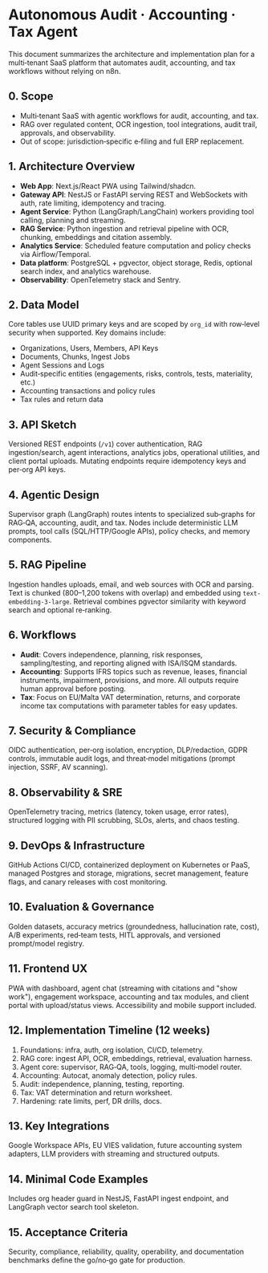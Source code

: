 # Autonomous Audit · Accounting · Tax Agent

This document summarizes the architecture and implementation plan for a multi‑tenant SaaS platform that automates audit, accounting, and tax workflows without relying on n8n.

## 0. Scope
- Multi‑tenant SaaS with agentic workflows for audit, accounting, and tax.
- RAG over regulated content, OCR ingestion, tool integrations, audit trail, approvals, and observability.
- Out of scope: jurisdiction‑specific e‑filing and full ERP replacement.

## 1. Architecture Overview
- **Web App**: Next.js/React PWA using Tailwind/shadcn.
- **Gateway API**: NestJS or FastAPI serving REST and WebSockets with auth, rate limiting, idempotency and tracing.
- **Agent Service**: Python (LangGraph/LangChain) workers providing tool calling, planning and streaming.
- **RAG Service**: Python ingestion and retrieval pipeline with OCR, chunking, embeddings and citation assembly.
- **Analytics Service**: Scheduled feature computation and policy checks via Airflow/Temporal.
- **Data platform**: PostgreSQL + pgvector, object storage, Redis, optional search index, and analytics warehouse.
- **Observability**: OpenTelemetry stack and Sentry.

## 2. Data Model
Core tables use UUID primary keys and are scoped by `org_id` with row‑level security when supported. Key domains include:
- Organizations, Users, Members, API Keys
- Documents, Chunks, Ingest Jobs
- Agent Sessions and Logs
- Audit‑specific entities (engagements, risks, controls, tests, materiality, etc.)
- Accounting transactions and policy rules
- Tax rules and return data

## 3. API Sketch
Versioned REST endpoints (`/v1`) cover authentication, RAG ingestion/search, agent interactions, analytics jobs, operational utilities, and client portal uploads. Mutating endpoints require idempotency keys and per‑org API keys.

## 4. Agentic Design
Supervisor graph (LangGraph) routes intents to specialized sub‑graphs for RAG‑QA, accounting, audit, and tax. Nodes include deterministic LLM prompts, tool calls (SQL/HTTP/Google APIs), policy checks, and memory components.

## 5. RAG Pipeline
Ingestion handles uploads, email, and web sources with OCR and parsing. Text is chunked (800–1,200 tokens with overlap) and embedded using `text-embedding-3-large`. Retrieval combines pgvector similarity with keyword search and optional re‑ranking.

## 6. Workflows
- **Audit**: Covers independence, planning, risk responses, sampling/testing, and reporting aligned with ISA/ISQM standards.
- **Accounting**: Supports IFRS topics such as revenue, leases, financial instruments, impairment, provisions, and more. All outputs require human approval before posting.
- **Tax**: Focus on EU/Malta VAT determination, returns, and corporate income tax computations with parameter tables for easy updates.

## 7. Security & Compliance
OIDC authentication, per‑org isolation, encryption, DLP/redaction, GDPR controls, immutable audit logs, and threat‑model mitigations (prompt injection, SSRF, AV scanning).

## 8. Observability & SRE
OpenTelemetry tracing, metrics (latency, token usage, error rates), structured logging with PII scrubbing, SLOs, alerts, and chaos testing.

## 9. DevOps & Infrastructure
GitHub Actions CI/CD, containerized deployment on Kubernetes or PaaS, managed Postgres and storage, migrations, secret management, feature flags, and canary releases with cost monitoring.

## 10. Evaluation & Governance
Golden datasets, accuracy metrics (groundedness, hallucination rate, cost), A/B experiments, red‑team tests, HITL approvals, and versioned prompt/model registry.

## 11. Frontend UX
PWA with dashboard, agent chat (streaming with citations and "show work"), engagement workspace, accounting and tax modules, and client portal with upload/status views. Accessibility and mobile support included.

## 12. Implementation Timeline (12 weeks)
1. Foundations: infra, auth, org isolation, CI/CD, telemetry.
2. RAG core: ingest API, OCR, embeddings, retrieval, evaluation harness.
3. Agent core: supervisor, RAG‑QA, tools, logging, multi‑model router.
4. Accounting: Autocat, anomaly detection, policy rules.
5. Audit: independence, planning, testing, reporting.
6. Tax: VAT determination and return worksheet.
7. Hardening: rate limits, perf, DR drills, docs.

## 13. Key Integrations
Google Workspace APIs, EU VIES validation, future accounting system adapters, LLM providers with streaming and structured outputs.

## 14. Minimal Code Examples
Includes org header guard in NestJS, FastAPI ingest endpoint, and LangGraph vector search tool skeleton.

## 15. Acceptance Criteria
Security, compliance, reliability, quality, operability, and documentation benchmarks define the go/no‑go gate for production.

